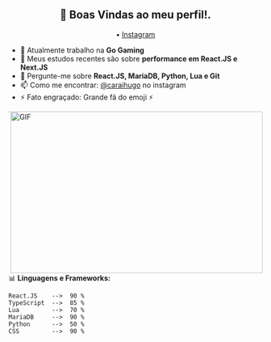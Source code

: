 <h2 align="center">👋 Boas Vindas ao meu perfil!.</h2>
<p align="center">
 • <a href="https://instagram.com/caraihugo">Instagram</a>
</p>


- 🔭 Atualmente trabalho na **Go Gaming**
- 🌱 Meus estudos recentes são sobre **performance em React.JS e Next.JS**
- 💬 Pergunte-me sobre **React.JS, MariaDB, Python, Lua e Git**
- 📫 Como me encontrar: [@caraihugo](https://instagram.com/caraihugo) no instagram
- ⚡ Fato engraçado: Grande fã do emoji :zap:

<img align="right" alt="GIF" src="https://github.com/abhisheknaiidu/abhisheknaiidu/blob/master/code.gif?raw=true" width="500" height="320" />

-------

📊 **Linguagens e Frameworks:**
<!--START_SECTION:waka-->

```text
React.JS    -->  90 %
TypeScript  -->  85 %
Lua         -->  70 %
MariaDB     -->  90 %
Python      -->  50 %
CSS         -->  90 %
```
